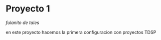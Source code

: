 # Proyecto 1 

*fulanito de tales*

en este proyecto hacemos la primera configuracion con proyectos TDSP